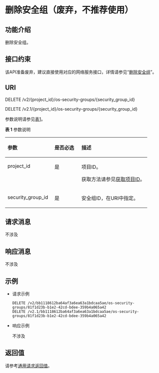 # 删除安全组（废弃，不推荐使用）<a name="ZH-CN_TOPIC_0065817701"></a>

## 功能介绍<a name="zh-cn_topic_0057972665_section12350826"></a>

删除安全组。

## 接口约束<a name="zh-cn_topic_0057972665_section60892825"></a>

该API准备废弃，建议直接使用对应的网络服务接口，详情请参见“[删除安全组](https://support.huaweicloud.com/api-vpc/zh-cn_topic_0060595555.html)”。

## URI<a name="zh-cn_topic_0057972665_section44048571"></a>

DELETE /v2/\{project\_id\}/os-security-groups/\{security\_group\_id\}

DELETE /v2.1/\{project\_id\}/os-security-groups/\{security\_group\_id\}

参数说明请参见[表1](#zh-cn_topic_0057972665_table55945983)。

**表 1**  参数说明

<a name="zh-cn_topic_0057972665_table55945983"></a>
<table><thead align="left"><tr id="zh-cn_topic_0057972665_row11302482"><th class="cellrowborder" valign="top" width="33%" id="mcps1.2.4.1.1"><p id="p5187119"><a name="p5187119"></a><a name="p5187119"></a>参数</p>
</th>
<th class="cellrowborder" valign="top" width="19%" id="mcps1.2.4.1.2"><p id="p17503500"><a name="p17503500"></a><a name="p17503500"></a>是否必选</p>
</th>
<th class="cellrowborder" valign="top" width="48%" id="mcps1.2.4.1.3"><p id="p8497414"><a name="p8497414"></a><a name="p8497414"></a>描述</p>
</th>
</tr>
</thead>
<tbody><tr id="zh-cn_topic_0057972665_row49888896"><td class="cellrowborder" valign="top" width="33%" headers="mcps1.2.4.1.1 "><p id="zh-cn_topic_0057972665_p14468758"><a name="zh-cn_topic_0057972665_p14468758"></a><a name="zh-cn_topic_0057972665_p14468758"></a>project_id</p>
</td>
<td class="cellrowborder" valign="top" width="19%" headers="mcps1.2.4.1.2 "><p id="zh-cn_topic_0057972665_p31118786"><a name="zh-cn_topic_0057972665_p31118786"></a><a name="zh-cn_topic_0057972665_p31118786"></a>是</p>
</td>
<td class="cellrowborder" valign="top" width="48%" headers="mcps1.2.4.1.3 "><p id="p37593705"><a name="p37593705"></a><a name="p37593705"></a>项目ID。</p>
<p id="p1180512217438"><a name="p1180512217438"></a><a name="p1180512217438"></a>获取方法请参见<a href="获取项目ID.md">获取项目ID</a>。</p>
</td>
</tr>
<tr id="zh-cn_topic_0057972665_row3928161611210"><td class="cellrowborder" valign="top" width="33%" headers="mcps1.2.4.1.1 "><p id="zh-cn_topic_0057972665_p4928516101217"><a name="zh-cn_topic_0057972665_p4928516101217"></a><a name="zh-cn_topic_0057972665_p4928516101217"></a>security_group_id</p>
</td>
<td class="cellrowborder" valign="top" width="19%" headers="mcps1.2.4.1.2 "><p id="zh-cn_topic_0057972665_p18928816181213"><a name="zh-cn_topic_0057972665_p18928816181213"></a><a name="zh-cn_topic_0057972665_p18928816181213"></a>是</p>
</td>
<td class="cellrowborder" valign="top" width="48%" headers="mcps1.2.4.1.3 "><p id="zh-cn_topic_0057972665_p292821613128"><a name="zh-cn_topic_0057972665_p292821613128"></a><a name="zh-cn_topic_0057972665_p292821613128"></a>安全组ID，在URI中指定。</p>
</td>
</tr>
</tbody>
</table>

## 请求消息<a name="zh-cn_topic_0057972665_section11164516"></a>

不涉及

## 响应消息<a name="zh-cn_topic_0057972665_section33371781"></a>

不涉及

## 示例<a name="zh-cn_topic_0057972665_section31910573"></a>

-   请求示例

    ```
    DELETE /v2/bb1118612ba64af3a6ea63a1bdcaa5ae/os-security-groups/81f1d23b-b1e2-42cd-bdee-359b4a065a42
    DELETE /v2.1/bb1118612ba64af3a6ea63a1bdcaa5ae/os-security-groups/81f1d23b-b1e2-42cd-bdee-359b4a065a42
    ```

-   响应示例

    不涉及


## 返回值<a name="zh-cn_topic_0092803065_zh-cn_topic_0020212692_section22960139"></a>

请参考[通用请求返回值](通用请求返回值.md)。


